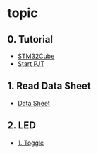 # topic

## 0. Tutorial
- [STM32Cube](./0.%20Tutorial/STM32Cube.md)
- [Start PJT](./0.%20Tutorial/StartPJT.md)

## 1. Read Data Sheet
- [Data Sheet](./1.%20DataSheet/DataSheet.md)

## 2. LED
- [1. Toggle](./2.%20LED/1_Toggle.md)
